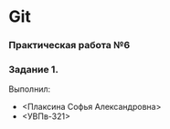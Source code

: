 # Git
### Практическая работа №6
### Задание 1.
Выполнил:
* <Плаксина Софья Александровна>
* <УВПв-321>
